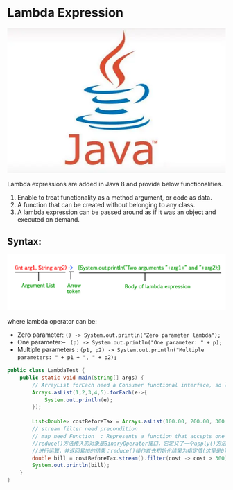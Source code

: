# Lambda Expression
![](../../images/java.webp)

Lambda expressions are added in Java 8 and provide below functionalities.

1. Enable to treat functionality as a method argument, or code as data.
2. A function that can be created without belonging to any class.
3. A lambda expression can be passed around as if it was an object and executed on demand.

## Syntax:

![](../images/lambda-expression.jpg)

where lambda operator can be:

* Zero parameter:
  `() -> System.out.println("Zero parameter lambda");`
* One parameter:–
` (p) -> System.out.println("One parameter: " + p);`
* Multiple parameters :
`(p1, p2) -> System.out.println("Multiple parameters: " + p1 + ", " + p2);`

``` java
public class LambdaTest {
    public static void main(String[] args) {
        // ArrayList forEach need a Consumer functional interface, so lambda could be as instance of the functional interface
        Arrays.asList(1,2,3,4,5).forEach(e->{
            System.out.println(e);
        });

        List<Double> costBeforeTax = Arrays.asList(100.00, 200.00, 300.01, 400.30);
        // stream filter need precondition
        // map need Function  : Represents a function that accepts one argument and produces a result.
        //reduce()方法传入的对象是BinaryOperator接口，它定义了一个apply()方法，负责把上次累加的结果和本次的元素
        //进行运算，并返回累加的结果：reduce()操作首先初始化结果为指定值(这里是0)，紧接着，reduce()对每个元素依次调用(acc, n) -> acc + n，其中，acc是上次计算的结果：
        double bill = costBeforeTax.stream().filter(cost -> cost > 300).map(cost -> cost + 12* cost).reduce((double) 0, (acc, n) -> acc + n) ;
        System.out.println(bill);
    }
}
```